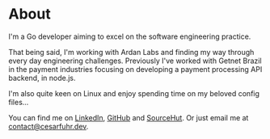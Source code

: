# About

I'm a Go developer aiming to excel on the software engineering practice.

That being said, I'm working with Ardan Labs and finding my way through every day engineering challenges. Previously I've worked with Getnet Brazil in the payment industries focusing on developing a payment processing API backend, in node.js.

I'm also quite keen on Linux and enjoy spending time on my beloved config files...

You can find me on [LinkedIn](https://www.linkedin.com/in/c%C3%A9sar-car%C3%A1-36102a178/), [GitHub](https://github.com/cesarFuhr) and [SourceHut](https://git.sr.ht/~cesarfuhr/).
Or just email me at <contact@cesarfuhr.dev>.

